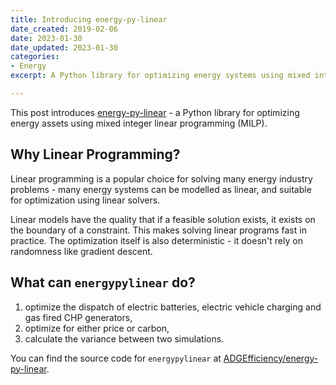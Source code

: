 ```yaml
---
title: Introducing energy-py-linear
date_created: 2019-02-06
date: 2023-01-30
date_updated: 2023-01-30
categories: 
- Energy
excerpt: A Python library for optimizing energy systems using mixed integer linear programming.

---
```


This post introduces [energy-py-linear](https://github.com/ADGEfficiency/energy-py-linear) - a Python library for optimizing energy assets using mixed integer linear programming (MILP).

## Why Linear Programming?

Linear programming is a popular choice for solving many energy industry problems - many energy systems can be modelled as linear, and suitable for optimization using linear solvers.

Linear models have the quality that if a feasible solution exists, it exists on the boundary of a constraint.  This makes solving linear programs fast in practice. The optimization itself is also deterministic - it doesn't rely on randomness like gradient descent.

## What can `energypylinear` do?

1. optimize the dispatch of electric batteries, electric vehicle charging and gas fired CHP generators,
2. optimize for either price or carbon,
3. calculate the variance between two simulations.

You can find the source code for `energypylinear` at [ADGEfficiency/energy-py-linear](https://github.com/ADGEfficiency/energy-py-linear).
